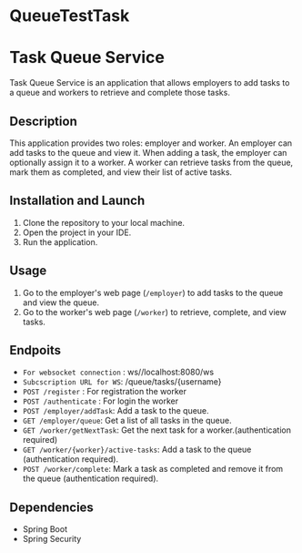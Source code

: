 # QueueTestTask

# Task Queue Service

Task Queue Service is an application that allows employers to add tasks to a queue and workers to retrieve and complete
those tasks.

## Description

This application provides two roles: employer and worker. An employer can add tasks to the queue and view it. When
adding a task, the employer can optionally assign it to a worker. A worker can retrieve tasks from the queue, mark them
as completed, and view their list of active tasks.

## Installation and Launch

1. Clone the repository to your local machine.
2. Open the project in your IDE.
4. Run the application.

## Usage

1. Go to the employer's web page (`/employer`) to add tasks to the queue and view the queue.
2. Go to the worker's web page (`/worker`) to retrieve, complete, and view tasks.

## Endpoits
- ` For websocket connection ` : ws//localhost:8080/ws
- `Subcscription URL for WS`: /queue/tasks/{username}
- `POST /register` : For registration the worker
- `POST /authenticate` : For login the worker
- `POST /employer/addTask`: Add a task to the queue.
- `GET /employer/queue`: Get a list of all tasks in the queue.
- `GET /worker/getNextTask`: Get the next task for a worker.(authentication required)
- `GET /worker/{worker}/active-tasks`: Add a task to the queue (authentication required).
- `POST /worker/complete`: Mark a task as completed and remove it from the queue (authentication required).

## Dependencies

- Spring Boot
- Spring Security


